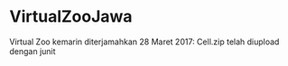 # VirtualZooJawa
Virtual Zoo kemarin diterjamahkan
28 Maret 2017: Cell.zip telah diupload dengan junit

